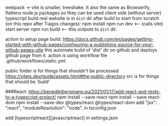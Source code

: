 webpack -> vite is smaller, treeshake. It also the same as Browserify, flattens node.js packages so they can be used client side (without server)
typescript build
real website is in `dist` dir after build
to start from scratch (on this repo after Tiagos changes):
npm install
npm run dev <-- (calls vite) start server
npm run build <-- this outputs to `dist` dir.

action to setup page build:
https://docs.github.com/en/pages/getting-started-with-github-pages/configuring-a-publishing-source-for-your-github-pages-site
this automate build of 'dist' dir on github and deploys github page from it.
action is using workflow file .github/workflows/static.yml

public folder is for things that shouldn't be processed https://vitejs.dev/guide/assets.html#the-public-directory
src is for things that should be 'build'

###React:
https://benediktbergmann.eu/2021/01/17/add-react-and-tests-to-a-typescript-project/
npm install --save react
npm install --save react-dom
npm install --save-dev @types/react @types/react-dom
add 
"jsx": "react",
"moduleResolution": "node",
in 
tsconfig.json

add [typescriptreact][javascriptreact]
in settings.json